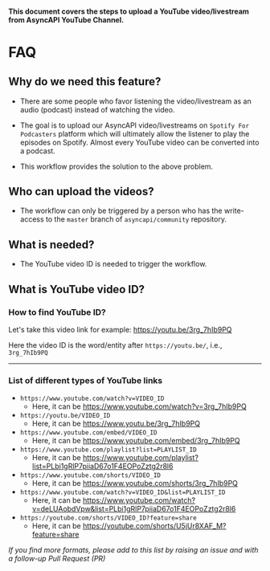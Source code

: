 #### This document covers the steps to upload a YouTube video/livestream from AsyncAPI YouTube Channel.

# FAQ

## Why do we need this feature?

- There are some people who favor listening the video/livestream as an audio (podcast) instead of watching the video.

- The goal is to upload our AsyncAPI video/livestreams on `Spotify For Podcasters` platform which will ultimately allow the listener to play the episodes on Spotify. Almost every YouTube video can be converted into a podcast.

- This workflow provides the solution to the above problem.

## Who can upload the videos?

- The workflow can only be triggered by a person who has the write-access to the `master` branch of `asyncapi/community` repository.

## What is needed?

- The YouTube video ID is needed to trigger the workflow.

## What is YouTube video ID?

### How to find YouTube ID?

Let's take this video link for example: https://youtu.be/3rg_7hIb9PQ

Here the video ID is the word/entity after `https://youtu.be/`, i.e., `3rg_7hIb9PQ`

***

### List of different types of YouTube links

- `https://www.youtube.com/watch?v=VIDEO_ID`
  - Here, it can be https://www.youtube.com/watch?v=3rg_7hIb9PQ
- `https://youtu.be/VIDEO_ID`
  - Here, it can be https://www.youtu.be/3rg_7hIb9PQ
- `https://www.youtube.com/embed/VIDEO_ID`
  - Here, it can be https://www.youtube.com/embed/3rg_7hIb9PQ
- `https://www.youtube.com/playlist?list=PLAYLIST_ID`
  - Here, it can be https://www.youtube.com/playlist?list=PLbi1gRlP7piiaD67o1F4EOPoZztg2r8l6
- `https://www.youtube.com/shorts/VIDEO_ID`
  - Here, it can be https://www.youtube.com/shorts/3rg_7hIb9PQ
- `https://www.youtube.com/watch?v=VIDEO_ID&list=PLAYLIST_ID`
  - Here, it can be https://www.youtube.com/watch?v=deLUAobdVpw&list=PLbi1gRlP7piiaD67o1F4EOPoZztg2r8l6
- `https://youtube.com/shorts/VIDEO_ID?feature=share`
  - Here, it can be https://youtube.com/shorts/U5jUr8XAF_M?feature=share

*If you find more formats, please add to this list by raising an issue and with a follow-up Pull Request (PR)*
